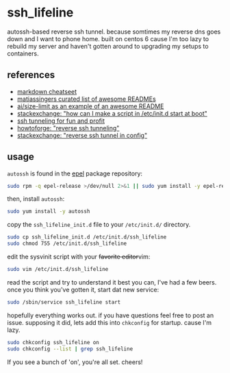 # ssh_lifeline

autossh-based reverse ssh tunnel.
because somtimes my reverse dns goes down and I want to phone home.
built on centos 6 cause I'm too lazy to rebuild my server and haven't
gotten around to upgrading my setups to containers.

## references

* [markdown cheatseet](https://github.com/adam-p/markdown-here/wiki/Markdown-Cheatsheet)
* [matiassingers curated list of awesome READMEs](https://github.com/matiassingers/awesome-readme)
* [ai/size-limit as an example of an awesome README](https://github.com/ai/size-limit/blob/master/README.md)
* [stackexchange: "how can I make a script in /etc/init.d start at boot"](https://unix.stackexchange.com/questions/20357/how-can-i-make-a-script-in-etc-init-d-start-at-boot)
* [ssh tunneling for fun and profit](https://www.everythingcli.org/ssh-tunnelling-for-fun-and-profit-autossh/)
* [howtoforge: "reverse ssh tunneling"](https://www.howtoforge.com/reverse-ssh-tunneling)
* [stackexchange: "reverse ssh tunnel in config"](https://unix.stackexchange.com/questions/162093/reverse-ssh-tunnel-in-config)

## usage

`autossh` is found in the [epel](https://fedoraproject.org/wiki/EPEL) package repository:

```sh
sudo rpm -q epel-release >/dev/null 2>&1 || sudo yum install -y epel-release
```

then, install `autossh`:

```sh
sudo yum install -y autossh
```

copy the `ssh_lifeline_init.d` file to your `/etc/init.d/` directory.

```sh
sudo cp ssh_lifeline_init.d /etc/init.d/ssh_lifeline
sudo chmod 755 /etc/init.d/ssh_lifeline
```

edit the sysvinit script with your ~~favorite editor~~vim:

```sh
sudo vim /etc/init.d/ssh_lifeline
```

read the script and try to understand it best you can, I've had a few beers.
once you think you've gotten it, start dat new service:

```sh
sudo /sbin/service ssh_lifeline start
```

hopefully everything works out. if you have questions feel free to post an issue.
supposing it did, lets add this into `chkconfig` for startup. cause I'm lazy.

```sh
sudo chkconfig ssh_lifeline on
sudo chkconfig --list | grep ssh_lifeline
```

If you see a bunch of 'on', you're all set. cheers!

